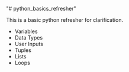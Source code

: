 "# python_basics_refresher"

This is a basic python refresher for clarification.

- Variables
- Data Types
- User Inputs
- Tuples
- Lists
- Loops
